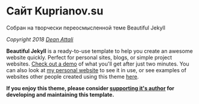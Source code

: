 # Сайт Kuprianov.su

Собран на творчески переосмысленной теме Beautiful Jekyll

*Copyright 2018 [Dean Attali](https://deanattali.com)*

**Beautiful Jekyll** is a ready-to-use template to help you create an awesome website quickly. Perfect for personal sites, blogs, or simple project websites.  [Check out a demo](https://deanattali.com/beautiful-jekyll) of what you'll get after just two minutes.  You can also look at [my personal website](https://deanattali.com) to see it in use, or see examples of websites other people created using this theme [here](#showcased-users-success-stories).

**If you enjoy this theme, please consider [supporting it's author](https://www.paypal.me/daattali/20) for developing and maintaining this template.**
